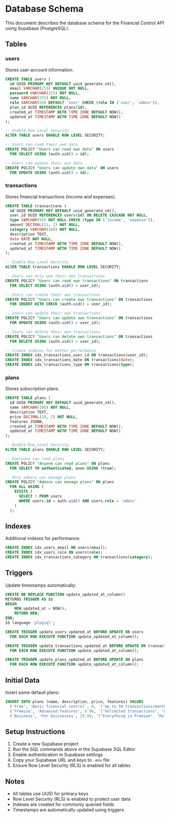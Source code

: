 # Database Schema

This document describes the database schema for the Financial Control API using Supabase (PostgreSQL).

## Tables

### users

Stores user account information.

```sql
CREATE TABLE users (
  id UUID PRIMARY KEY DEFAULT uuid_generate_v4(),
  email VARCHAR(255) UNIQUE NOT NULL,
  password VARCHAR(255) NOT NULL,
  name VARCHAR(255) NOT NULL,
  role VARCHAR(50) DEFAULT 'user' CHECK (role IN ('user', 'admin')),
  plan_id UUID REFERENCES plans(id),
  created_at TIMESTAMP WITH TIME ZONE DEFAULT NOW(),
  updated_at TIMESTAMP WITH TIME ZONE DEFAULT NOW()
);

-- Enable Row Level Security
ALTER TABLE users ENABLE ROW LEVEL SECURITY;

-- Users can read their own data
CREATE POLICY "Users can read own data" ON users
  FOR SELECT USING (auth.uid() = id);

-- Users can update their own data
CREATE POLICY "Users can update own data" ON users
  FOR UPDATE USING (auth.uid() = id);
```

### transactions

Stores financial transactions (income and expenses).

```sql
CREATE TABLE transactions (
  id UUID PRIMARY KEY DEFAULT uuid_generate_v4(),
  user_id UUID REFERENCES users(id) ON DELETE CASCADE NOT NULL,
  type VARCHAR(50) NOT NULL CHECK (type IN ('income', 'expense')),
  amount DECIMAL(15, 2) NOT NULL,
  category VARCHAR(100) NOT NULL,
  description TEXT,
  date DATE NOT NULL,
  created_at TIMESTAMP WITH TIME ZONE DEFAULT NOW(),
  updated_at TIMESTAMP WITH TIME ZONE DEFAULT NOW()
);

-- Enable Row Level Security
ALTER TABLE transactions ENABLE ROW LEVEL SECURITY;

-- Users can only see their own transactions
CREATE POLICY "Users can read own transactions" ON transactions
  FOR SELECT USING (auth.uid() = user_id);

-- Users can create their own transactions
CREATE POLICY "Users can create own transactions" ON transactions
  FOR INSERT WITH CHECK (auth.uid() = user_id);

-- Users can update their own transactions
CREATE POLICY "Users can update own transactions" ON transactions
  FOR UPDATE USING (auth.uid() = user_id);

-- Users can delete their own transactions
CREATE POLICY "Users can delete own transactions" ON transactions
  FOR DELETE USING (auth.uid() = user_id);

-- Create indexes for better performance
CREATE INDEX idx_transactions_user_id ON transactions(user_id);
CREATE INDEX idx_transactions_date ON transactions(date);
CREATE INDEX idx_transactions_type ON transactions(type);
```

### plans

Stores subscription plans.

```sql
CREATE TABLE plans (
  id UUID PRIMARY KEY DEFAULT uuid_generate_v4(),
  name VARCHAR(100) NOT NULL,
  description TEXT,
  price DECIMAL(10, 2) NOT NULL,
  features JSONB,
  created_at TIMESTAMP WITH TIME ZONE DEFAULT NOW(),
  updated_at TIMESTAMP WITH TIME ZONE DEFAULT NOW()
);

-- Enable Row Level Security
ALTER TABLE plans ENABLE ROW LEVEL SECURITY;

-- Everyone can read plans
CREATE POLICY "Anyone can read plans" ON plans
  FOR SELECT TO authenticated, anon USING (true);

-- Only admins can manage plans
CREATE POLICY "Admins can manage plans" ON plans
  FOR ALL USING (
    EXISTS (
      SELECT 1 FROM users
      WHERE users.id = auth.uid() AND users.role = 'admin'
    )
  );
```

## Indexes

Additional indexes for performance:

```sql
CREATE INDEX idx_users_email ON users(email);
CREATE INDEX idx_users_role ON users(role);
CREATE INDEX idx_transactions_category ON transactions(category);
```

## Triggers

Update timestamps automatically:

```sql
CREATE OR REPLACE FUNCTION update_updated_at_column()
RETURNS TRIGGER AS $$
BEGIN
    NEW.updated_at = NOW();
    RETURN NEW;
END;
$$ language 'plpgsql';

CREATE TRIGGER update_users_updated_at BEFORE UPDATE ON users
  FOR EACH ROW EXECUTE FUNCTION update_updated_at_column();

CREATE TRIGGER update_transactions_updated_at BEFORE UPDATE ON transactions
  FOR EACH ROW EXECUTE FUNCTION update_updated_at_column();

CREATE TRIGGER update_plans_updated_at BEFORE UPDATE ON plans
  FOR EACH ROW EXECUTE FUNCTION update_updated_at_column();
```

## Initial Data

Insert some default plans:

```sql
INSERT INTO plans (name, description, price, features) VALUES
  ('Free', 'Basic financial control', 0, '["Up to 50 transactions/month", "Basic reports"]'),
  ('Premium', 'Advanced features', 9.99, '["Unlimited transactions", "Advanced reports", "Export data", "Priority support"]'),
  ('Business', 'For businesses', 29.99, '["Everything in Premium", "Multi-user support", "API access", "Custom categories"]');
```

## Setup Instructions

1. Create a new Supabase project
2. Run the SQL commands above in the Supabase SQL Editor
3. Enable authentication in Supabase settings
4. Copy your Supabase URL and keys to `.env` file
5. Ensure Row Level Security (RLS) is enabled for all tables

## Notes

- All tables use UUID for primary keys
- Row Level Security (RLS) is enabled to protect user data
- Indexes are created for commonly queried fields
- Timestamps are automatically updated using triggers
